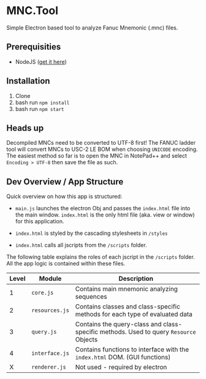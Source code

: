 # MNC.Tool

Simple Electron based tool to analyze Fanuc Mnemonic (.mnc) files.

## Prerequisities

- NodeJS ([get it here](https://nodejs.org/en/download/))

## Installation

1. Clone
2. bash run `npm install`
3. bash run `npm start`

## Heads up

Decompiled MNCs need to be converted to UTF-8 first!
The FANUC ladder tool will convert MNCs to USC-2 LE BOM when choosing `UNICODE` encoding.
The easiest method so far is to open the MNC in NotePad++ and select `Encoding > UTF-8` then
save the file as such.

## Dev Overview / App Structure

Quick overview on how this app is structured:

- `main.js` launches the electron Obj and passes the `index.html` file into the main window. `index.html` is the only
html file (aka. view or window) for this application.

- `index.html` is styled by the cascading stylesheets in `/styles`

- `index.html` calls all jscripts from the `/scripts` folder.

The following table explains the roles of each jscript in the `/scripts` folder. All the app logic is contained within these files.

Level | Module | Description
---|---|---
1|`core.js`|Contains main mnemonic analyzing sequences
2|`resources.js`|Contains classes and class-specific methods for each type of evaluated data
3|`query.js`|Contains the query-class and class-specific methods. Used to query `Resource` Objects
4|`interface.js`|Contains functions to interface with the `index.html` DOM. (GUI functions)
X|`renderer.js`|Not used - required by electron
